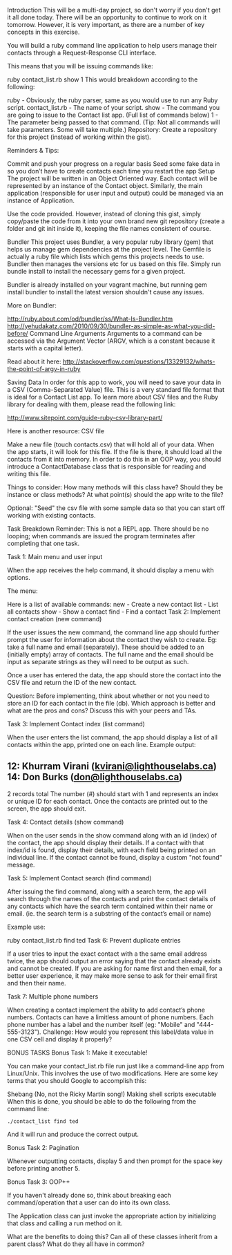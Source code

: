 Introduction
This will be a multi-day project, so don't worry if you don't get it all done today. There will be an opportunity to continue to work on it tomorrow. However, it is very important, as there are a number of key concepts in this exercise.

You will build a ruby command line application to help users manage their contacts through a Request-Response CLI interface.

This means that you will be issuing commands like:

ruby contact_list.rb show 1
This would breakdown according to the following:

ruby - Obviously, the ruby parser, same as you would use to run any Ruby script.
contact_list.rb - The name of your script.
show - The command you are going to issue to the Contact list app. (Full list of commands below)
1 - The parameter being passed to that command. (Tip: Not all commands will take parameters. Some will take multiple.)
Repository: Create a repository for this project (instead of working within the gist).

Reminders & Tips:

Commit and push your progress on a regular basis
Seed some fake data in so you don’t have to create contacts each time you restart the app
Setup
The project will be written in an Object Oriented way. Each contact will be represented by an instance of the Contact object. Similarly, the main application (responsible for user input and output) could be managed via an instance of Application.

Use the code provided. However, instead of cloning this gist, simply copy/paste the code from it into your own brand new git repository (create a folder and git init inside it), keeping the file names consistent of course.

Bundler
This project uses Bundler, a very popular ruby library (gem) that helps us manage gem dependencies at the project level. The Gemfile is actually a ruby file which lists which gems this projects needs to use. Bundler then manages the versions etc for us based on this file. Simply run bundle install to install the necessary gems for a given project.

Bundler is already installed on your vagrant machine, but running gem install bundler to install the latest version shouldn't cause any issues.

More on Bundler:

http://ruby.about.com/od/bundler/ss/What-Is-Bundler.htm
http://yehudakatz.com/2010/09/30/bundler-as-simple-as-what-you-did-before/
Command Line Arguments
Arguments to a command can be accessed via the Argument Vector (ARGV, which is a constant because it starts with a capital letter).

Read about it here: http://stackoverflow.com/questions/13329132/whats-the-point-of-argv-in-ruby

Saving Data
In order for this app to work, you will need to save your data in a CSV (Comma-Separated Value) file. This is a very standard file format that is ideal for a Contact List app. To learn more about CSV files and the Ruby library for dealing with them, please read the following link:

http://www.sitepoint.com/guide-ruby-csv-library-part/

Here is another resource: CSV file

Make a new file (touch contacts.csv) that will hold all of your data. When the app starts, it will look for this file. If the file is there, it should load all the contacts from it into memory. In order to do this in an OOP way, you should introduce a ContactDatabase class that is responsible for reading and writing this file.

Things to consider: How many methods will this class have? Should they be instance or class methods? At what point(s) should the app write to the file?

Optional: "Seed" the csv file with some sample data so that you can start off working with existing contacts.

Task Breakdown
Reminder: This is not a REPL app. There should be no looping; when commands are issued the program terminates after completing that one task.

Task 1: Main menu and user input

When the app receives the help command, it should display a menu with options.

The menu:

Here is a list of available commands:
    new  - Create a new contact
    list - List all contacts
    show - Show a contact
    find - Find a contact
Task 2: Implement contact creation (new command)

If the user issues the new command, the command line app should further prompt the user for information about the contact they wish to create. Eg: take a full name and email (separately). These should be added to an (initially empty) array of contacts. The full name and the email should be input as separate strings as they will need to be output as such.

Once a user has entered the data, the app should store the contact into the CSV file and return the ID of the new contact.

Question: Before implementing, think about whether or not you need to store an ID for each contact in the file (db). Which approach is better and what are the pros and cons? Discuss this with your peers and TAs.

Task 3: Implement Contact index (list command)

When the user enters the list command, the app should display a list of all contacts within the app, printed one on each line. Example output:

12: Khurram Virani (kvirani@lighthouselabs.ca)
14: Don Burks (don@lighthouselabs.ca)
---
2 records total
The number (#) should start with 1 and represents an index or unique ID for each contact. Once the contacts are printed out to the screen, the app should exit.

Task 4: Contact details (show command)

When on the user sends in the show command along with an id (index) of the contact, the app should display their details. If a contact with that index/id is found, display their details, with each field being printed on an individual line. If the contact cannot be found, display a custom "not found" message.

Task 5: Implement Contact search (find command)

After issuing the find command, along with a search term, the app will search through the names of the contacts and print the contact details of any contacts which have the search term contained within their name or email. (ie. the search term is a substring of the contact’s email or name)

Example use:

ruby contact_list.rb find ted
Task 6: Prevent duplicate entries

If a user tries to input the exact contact with a the same email address twice, the app should output an error saying that the contact already exists and cannot be created. If you are asking for name first and then email, for a better user experience, it may make more sense to ask for their email first and then their name.

Task 7: Multiple phone numbers

When creating a contact implement the ability to add contact’s phone numbers. Contacts can have a limitless amount of phone numbers. Each phone number has a label and the number itself (eg: "Mobile" and "444-555-3123"). Challenge: How would you represent this label/data value in one CSV cell and display it properly?

BONUS TASKS
Bonus Task 1: Make it executable!

You can make your contact_list.rb file run just like a command-line app from Linux/Unix. This involves the use of two modifications. Here are some key terms that you should Google to accomplish this:

Shebang (No, not the Ricky Martin song!)
Making shell scripts executable
When this is done, you should be able to do the following from the command line:

    ./contact_list find ted
And it will run and produce the correct output.

Bonus Task 2: Pagination

Whenever outputting contacts, display 5 and then prompt for the space key before printing another 5.

Bonus Task 3: OOP++

If you haven't already done so, think about breaking each command/operation that a user can do into its own class.

The Application class can just invoke the appropriate action by initializing that class and calling a run method on it.

What are the benefits to doing this? Can all of these classes inherit from a parent class? What do they all have in common?
